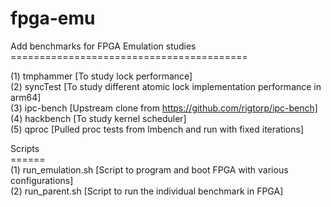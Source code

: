 # fpga-emu

Add benchmarks for FPGA Emulation studies </br>
========================================= </br>

(1) tmphammer [To study lock performance] </br>
(2) syncTest [To study different atomic lock implementation performance in arm64] </br>
(3) ipc-bench [Upstream clone from https://github.com/rigtorp/ipc-bench] </br>
(4) hackbench [To study kernel scheduler] </br>
(5) qproc [Pulled proc tests from lmbench and run with fixed iterations] </br>

Scripts </br>
====== </br>
(1) run_emulation.sh [Script to program and boot FPGA with various configurations] </br>
(2) run_parent.sh [Script to run the individual benchmark in FPGA] </br>

